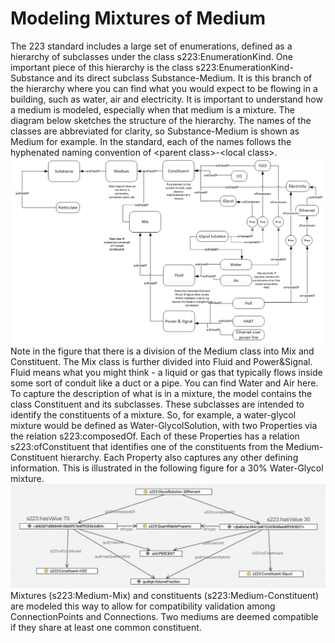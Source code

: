 # Modeling Mixtures of Medium

The 223 standard includes a large set of enumerations, defined as a hierarchy of subclasses under the class s223:EnumerationKind.
One important piece of this hierarchy is the class s223:EnumerationKind-Substance and its direct subclass Substance-Medium. 
It is this branch of the hierarchy where you can find what you would expect to be flowing in a building, such as water, air and electricity. It is important to understand how a medium is modeled, especially when that medium is a mixture. The diagram below sketches the structure of the hierarchy. The names of the classes are abbreviated for clarity, so Substance-Medium is shown as Medium for example. In the standard, each of the names follows the hyphenated naming convention of \<parent class>-\<local class>.
![MixedMedium](_static/images/mixed_medium.png)
Note in the figure that there is a division of the Medium class into Mix and Constituent. The Mix class is further divided into Fluid and Power&Signal. Fluid means what you might think - a liquid or gas that typically flows inside some sort of conduit like a duct or a pipe. You can find Water and Air here. To capture the description of what is in a mixture, the model contains the class Constituent and its subclasses. These subclasses are intended to identify the constituents of a mixture. So, for example, a water-glycol mixture would be defined as Water-GlycolSolution, with two Properties via the relation s223:composedOf. Each of these Properties has a relation s223:ofConstituent that identifies one of the constituents from the Medium-Constituent hierarchy. Each Property also captures any other defining information. This is illustrated in the following figure for a 30%  Water-Glycol mixture.
![GlycolExample](_static/images/glycol_example.png)
Mixtures (s223:Medium-Mix) and constituents (s223:Medium-Constituent) are modeled this way to allow for compatibility validation among ConnectionPoints and Connections. Two mediums are deemed compatible if they share at least one common constituent. 